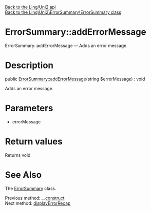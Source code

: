 [Back to the Ling/Uni2 api](https://github.com/lingtalfi/Uni2/blob/master/doc/api/Ling/Uni2.md)<br>
[Back to the Ling\Uni2\ErrorSummary\ErrorSummary class](https://github.com/lingtalfi/Uni2/blob/master/doc/api/Ling/Uni2/ErrorSummary/ErrorSummary.md)


ErrorSummary::addErrorMessage
================



ErrorSummary::addErrorMessage — Adds an error message.




Description
================


public [ErrorSummary::addErrorMessage](https://github.com/lingtalfi/Uni2/blob/master/doc/api/Ling/Uni2/ErrorSummary/ErrorSummary/addErrorMessage.md)(string $errorMessage) : void




Adds an error message.




Parameters
================


- errorMessage

    


Return values
================

Returns void.








See Also
================

The [ErrorSummary](https://github.com/lingtalfi/Uni2/blob/master/doc/api/Ling/Uni2/ErrorSummary/ErrorSummary.md) class.

Previous method: [__construct](https://github.com/lingtalfi/Uni2/blob/master/doc/api/Ling/Uni2/ErrorSummary/ErrorSummary/__construct.md)<br>Next method: [displayErrorRecap](https://github.com/lingtalfi/Uni2/blob/master/doc/api/Ling/Uni2/ErrorSummary/ErrorSummary/displayErrorRecap.md)<br>

